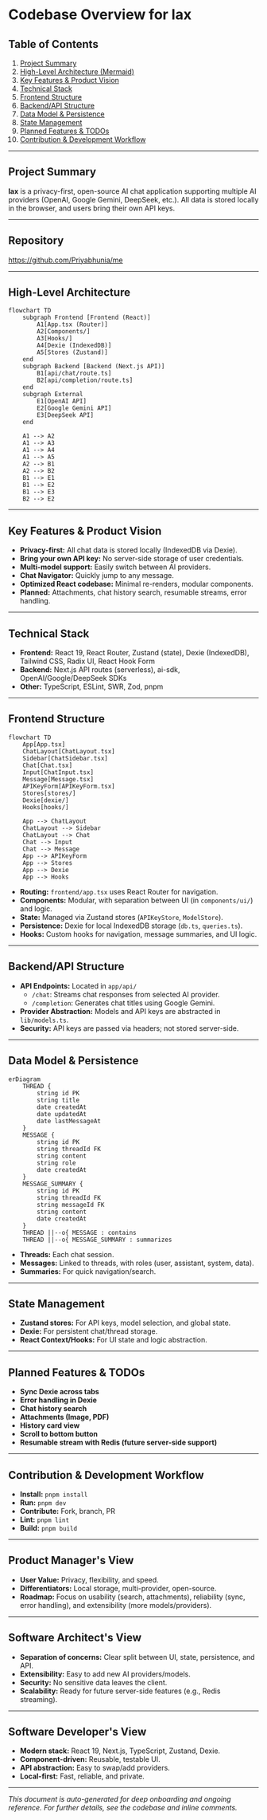 # Codebase Overview for lax

## Table of Contents

1. [Project Summary](#project-summary)
2. [High-Level Architecture (Mermaid)](#high-level-architecture)
3. [Key Features & Product Vision](#key-features--product-vision)
4. [Technical Stack](#technical-stack)
5. [Frontend Structure](#frontend-structure)
6. [Backend/API Structure](#backendapi-structure)
7. [Data Model & Persistence](#data-model--persistence)
8. [State Management](#state-management)
9. [Planned Features & TODOs](#planned-features--todos)
10. [Contribution & Development Workflow](#contribution--development-workflow)

---

## Project Summary

**lax** is a privacy-first, open-source AI chat application supporting multiple AI providers (OpenAI, Google Gemini, DeepSeek, etc.). All data is stored locally in the browser, and users bring their own API keys.

---

## Repository

https://github.com/Priyabhunia/me

---

## High-Level Architecture

```mermaid
flowchart TD
    subgraph Frontend [Frontend (React)]
        A1[App.tsx (Router)]
        A2[Components/]
        A3[Hooks/]
        A4[Dexie (IndexedDB)]
        A5[Stores (Zustand)]
    end
    subgraph Backend [Backend (Next.js API)]
        B1[api/chat/route.ts]
        B2[api/completion/route.ts]
    end
    subgraph External
        E1[OpenAI API]
        E2[Google Gemini API]
        E3[DeepSeek API]
    end

    A1 --> A2
    A1 --> A3
    A1 --> A4
    A1 --> A5
    A2 --> B1
    A2 --> B2
    B1 --> E1
    B1 --> E2
    B1 --> E3
    B2 --> E2
```

---

## Key Features & Product Vision

- **Privacy-first:** All chat data is stored locally (IndexedDB via Dexie).
- **Bring your own API key:** No server-side storage of user credentials.
- **Multi-model support:** Easily switch between AI providers.
- **Chat Navigator:** Quickly jump to any message.
- **Optimized React codebase:** Minimal re-renders, modular components.
- **Planned:** Attachments, chat history search, resumable streams, error handling.

---

## Technical Stack

- **Frontend:** React 19, React Router, Zustand (state), Dexie (IndexedDB), Tailwind CSS, Radix UI, React Hook Form
- **Backend:** Next.js API routes (serverless), ai-sdk, OpenAI/Google/DeepSeek SDKs
- **Other:** TypeScript, ESLint, SWR, Zod, pnpm

---

## Frontend Structure

```mermaid
flowchart TD
    App[App.tsx]
    ChatLayout[ChatLayout.tsx]
    Sidebar[ChatSidebar.tsx]
    Chat[Chat.tsx]
    Input[ChatInput.tsx]
    Message[Message.tsx]
    APIKeyForm[APIKeyForm.tsx]
    Stores[stores/]
    Dexie[dexie/]
    Hooks[hooks/]

    App --> ChatLayout
    ChatLayout --> Sidebar
    ChatLayout --> Chat
    Chat --> Input
    Chat --> Message
    App --> APIKeyForm
    App --> Stores
    App --> Dexie
    App --> Hooks
```

- **Routing:** `frontend/app.tsx` uses React Router for navigation.
- **Components:** Modular, with separation between UI (in `components/ui/`) and logic.
- **State:** Managed via Zustand stores (`APIKeyStore`, `ModelStore`).
- **Persistence:** Dexie for local IndexedDB storage (`db.ts`, `queries.ts`).
- **Hooks:** Custom hooks for navigation, message summaries, and UI logic.

---

## Backend/API Structure

- **API Endpoints:** Located in `app/api/`
    - `/chat`: Streams chat responses from selected AI provider.
    - `/completion`: Generates chat titles using Google Gemini.
- **Provider Abstraction:** Models and API keys are abstracted in `lib/models.ts`.
- **Security:** API keys are passed via headers; not stored server-side.

---

## Data Model & Persistence

```mermaid
erDiagram
    THREAD {
        string id PK
        string title
        date createdAt
        date updatedAt
        date lastMessageAt
    }
    MESSAGE {
        string id PK
        string threadId FK
        string content
        string role
        date createdAt
    }
    MESSAGE_SUMMARY {
        string id PK
        string threadId FK
        string messageId FK
        string content
        date createdAt
    }
    THREAD ||--o{ MESSAGE : contains
    THREAD ||--o{ MESSAGE_SUMMARY : summarizes
```

- **Threads:** Each chat session.
- **Messages:** Linked to threads, with roles (user, assistant, system, data).
- **Summaries:** For quick navigation/search.

---

## State Management

- **Zustand stores:** For API keys, model selection, and global state.
- **Dexie:** For persistent chat/thread storage.
- **React Context/Hooks:** For UI state and logic abstraction.

---

## Planned Features & TODOs

- **Sync Dexie across tabs**
- **Error handling in Dexie**
- **Chat history search**
- **Attachments (Image, PDF)**
- **History card view**
- **Scroll to bottom button**
- **Resumable stream with Redis (future server-side support)**

---

## Contribution & Development Workflow

- **Install:** `pnpm install`
- **Run:** `pnpm dev`
- **Contribute:** Fork, branch, PR
- **Lint:** `pnpm lint`
- **Build:** `pnpm build`

---

## Product Manager's View

- **User Value:** Privacy, flexibility, and speed.
- **Differentiators:** Local storage, multi-provider, open-source.
- **Roadmap:** Focus on usability (search, attachments), reliability (sync, error handling), and extensibility (more models/providers).

---

## Software Architect's View

- **Separation of concerns:** Clear split between UI, state, persistence, and API.
- **Extensibility:** Easy to add new AI providers/models.
- **Security:** No sensitive data leaves the client.
- **Scalability:** Ready for future server-side features (e.g., Redis streaming).

---

## Software Developer's View

- **Modern stack:** React 19, Next.js, TypeScript, Zustand, Dexie.
- **Component-driven:** Reusable, testable UI.
- **API abstraction:** Easy to swap/add providers.
- **Local-first:** Fast, reliable, and private.

---

*This document is auto-generated for deep onboarding and ongoing reference. For further details, see the codebase and inline comments.* 